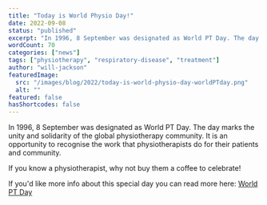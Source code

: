 ```yaml
---
title: "Today is World Physio Day!"
date: 2022-09-08
status: "published"
excerpt: "In 1996, 8 September was designated as World PT Day. The day marks the unity and solidarity of the global physiotherapy community. It is an opportunity to recognise the work that physiotherapists do for their patients and community. If you know a physiotherapist, why not buy them a coffee to celebrate! If you'd like more info about this special day you [...]"
wordCount: 70
categories: ["news"]
tags: ["physiotherapy", "respiratory-disease", "treatment"]
author: "will-jackson"
featuredImage:
  src: "/images/blog/2022/today-is-world-physio-day-worldPTday.png"
  alt: ""
featured: false
hasShortcodes: false
---
```


In 1996, 8 September was designated as World PT Day. The day marks the unity and solidarity of the global physiotherapy community. It is an opportunity to recognise the work that physiotherapists do for their patients and community.

If you know a physiotherapist, why not buy them a coffee to celebrate!

If you'd like more info about this special day you can read more here: [World PT Day](https://world.physio/wptday)